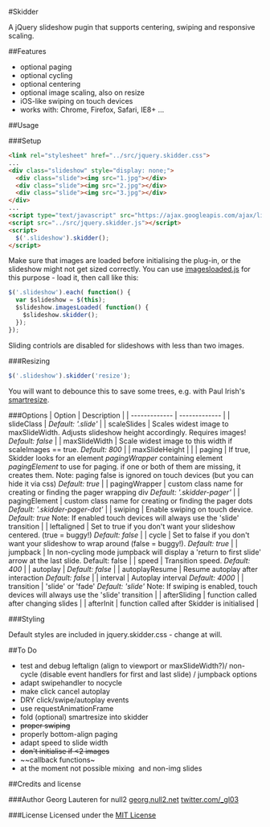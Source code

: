 #Skidder

A jQuery slideshow pugin that supports centering, swiping and responsive scaling.

##Features
- optional paging
- optional cycling
- optional centering
- optional image scaling, also on resize
- iOS-like swiping on touch devices
- works with: Chrome, Firefox, Safari, IE8+ ...

##Usage

###Setup
```html
<link rel="stylesheet" href="../src/jquery.skidder.css">
...
<div class="slideshow" style="display: none;">
  <div class="slide"><img src="1.jpg"></div>
  <div class="slide"><img src="2.jpg"></div>
  <div class="slide"><img src="3.jpg"></div>
</div>
...
<script type="text/javascript" src="https://ajax.googleapis.com/ajax/libs/jquery/1.10.2/jquery.min.js"></script>
<script src="../src/jquery.skidder.js"></script>
<script>
  $('.slideshow').skidder();
</script>
```

Make sure that images are loaded before initialising the plug-in, or the slideshow might not get sized correctly. You can use [imagesloaded.js](https://github.com/desandro/imagesloaded) for this purpose - load it, then call like this:

```js
$('.slideshow').each( function() {
  var $slideshow = $(this);
  $slideshow.imagesLoaded( function() {
    $slideshow.skidder();
  });
});
```
Sliding contriols are disabled for slideshows with less than two images.

###Resizing
```js
$('.slideshow').skidder('resize');
```

You will want to debounce this to save some trees, e.g. with Paul Irish's [smartresize](http://www.paulirish.com/2009/throttled-smartresize-jquery-event-handler/).

###Options
| Option          | Description   |
| ------------- | ------------- |
| slideClass      | _Default: '.slide'_     |
| scaleSlides     | Scales widest image to maxSlideWidth. Adjusts slideshow height accordingly. Requires images! _Default: false_     |
| maxSlideWidth   | Scale widest image to this width if scaleImages == true. _Default: 800_   |
| maxSlideHeight  |    |
| paging          | If true, Skidder looks for an element _pagingWrapper_ containing element _pagingElement_ to use for paging. if one or both of them are missing, it creates them. Note: paging false is ignored on touch devices (but you can hide it via css) _Default: true_  |
| pagingWrapper   | custom class name for creating or finding the pager wrapping div _Default: '.skidder-pager'_     |
| pagingElement   | custom class name for creating or finding the pager dots _Default: '.skidder-pager-dot'_     |
| swiping         | Enable swiping on touch device. _Default: true_ Note: If enabled touch devices will always use the 'slide' transition  |
| leftaligned     | Set to true if you don't want your slideshow centered. (true = buggy!) _Default: false_    |
| cycle           | Set to false if you don't want your slideshow to wrap around (false = buggy!). _Default: true_    |
| jumpback        | In non-cycling mode jumpback will display a 'return to first slide' arrow at the last slide. Default: false    |
| speed           | Transition speed. _Default: 400_    |
| autoplay        | _Default: false_    |
| autoplayResume  | Resume autoplay after interaction  _Default: false_  |
| interval        | Autoplay interval _Default: 4000_    |
| transition      | 'slide' or 'fade' _Default: 'slide'_ Note: If swiping is enabled, touch devices will always use the 'slide' transition   |
| afterSliding    | function called after changing slides    |
| afterInit       | function called after Skidder is initialised    |


###Styling

Default styles are included in jquery.skidder.css - change at will.

##To Do
- test and debug leftalign (align to viewport or maxSlideWidth?)/ non-cycle (disable event handlers for first and last slide) / jumpback options
- adapt swipehandler to nocycle
- make click cancel autoplay
- DRY click/swipe/autoplay events
- use requestAnimationFrame
- fold (optional) smartresize into skidder
- ~~proper swiping~~
- properly bottom-align paging
- adapt speed to slide width
- ~~don't initialise if <2 images~~
- ~~callback functions~
- at the moment not possible mixing <img> and non-img slides


##Credits and license

###Author
Georg Lauteren for null2
[georg.null2.net](http://georg.null2.net)
[twitter.com/_gl03](http://twitter.com/_gl03)

###License
Licensed under the [MIT License](http://opensource.org/licenses/MIT)